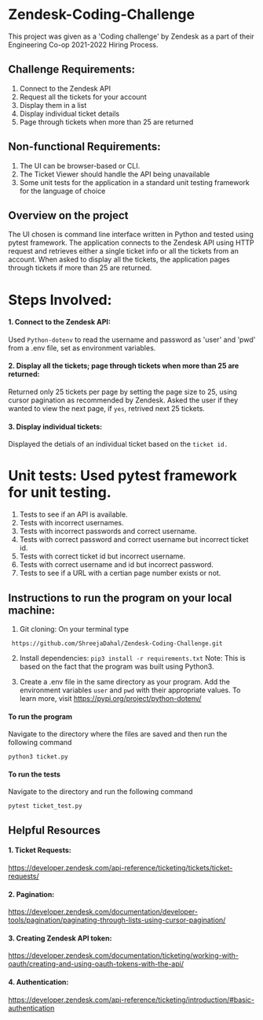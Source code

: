 # Zendesk-Coding-Challenge

This project was given as a 'Coding challenge' by Zendesk as a part of their Engineering Co-op 2021-2022 Hiring Process.
## Challenge Requirements:
1. Connect to the Zendesk API
2. Request all the tickets for your account
3. Display them in a list
4. Display individual ticket details
5. Page through tickets when more than 25 are returned

## Non-functional Requirements:
1. The UI can be browser-based or CLI.
2. The Ticket Viewer should handle the API being unavailable
3. Some unit tests for the application in a standard unit testing
framework for the language of choice


## Overview on the project
The UI chosen is command line interface written in Python and tested using pytest framework. The application connects to the Zendesk API using HTTP request and retrieves either a single ticket info or all the tickets from an account. When asked to display all the tickets, the application pages through tickets if more than 25 are returned.


# Steps Involved:
#### 1. Connect to the Zendesk API:
 Used ```Python-dotenv``` to read the username and password as 'user' and 'pwd' from a .env file, set as environment variables. 
#### 2. Display all the tickets; page through tickets when more than 25 are returned:
 Returned only 25 tickets per page by setting the page size to 25, using cursor pagination as recommended by Zendesk. Asked the user if they wanted to view the next page, if ```yes```, retrived next 25 tickets. 
#### 3. Display individual tickets:
 Displayed the detials of an individual ticket based on the ```ticket id.``` 
   
# Unit tests: Used pytest framework for unit testing.
1. Tests to see if an API is available.
2. Tests with incorrect usernames.
3. Tests with incorrect passwords and correct username.
4. Tests with correct password and correct username but incorrect ticket id.
5. Tests with correct ticket id but incorrect username.
6. Tests with correct username and id but incorrect password.
7. Tests to see if a URL with a certian page number exists or not.


## Instructions to run the program on your local machine:
1. Git cloning: On your terminal type
```
 https://github.com/ShreejaDahal/Zendesk-Coding-Challenge.git
 ```
2. Install dependencies: 
 ```pip3 install -r requirements.txt```
 Note: This is based on the fact that the program was built using Python3. 

3. Create a .env file in the same directory as your program. Add the environment variables `user` and `pwd` with their appropriate values.
   To learn more, visit https://pypi.org/project/python-dotenv/
 
 #### To run the program
 Navigate to the directory where the files are saved and then run the following command
 ```
 python3 ticket.py
 ```
#### To run the tests
Navigate to the directory and run the following command
```
pytest ticket_test.py
```

## Helpful Resources
  #### 1. Ticket Requests:
  https://developer.zendesk.com/api-reference/ticketing/tickets/ticket-requests/
  #### 2. Pagination:
   https://developer.zendesk.com/documentation/developer-tools/pagination/paginating-through-lists-using-cursor-pagination/
  #### 3. Creating Zendesk API token:
   https://developer.zendesk.com/documentation/ticketing/working-with-oauth/creating-and-using-oauth-tokens-with-the-api/
  #### 4.  Authentication:
   https://developer.zendesk.com/api-reference/ticketing/introduction/#basic-authentication
   
